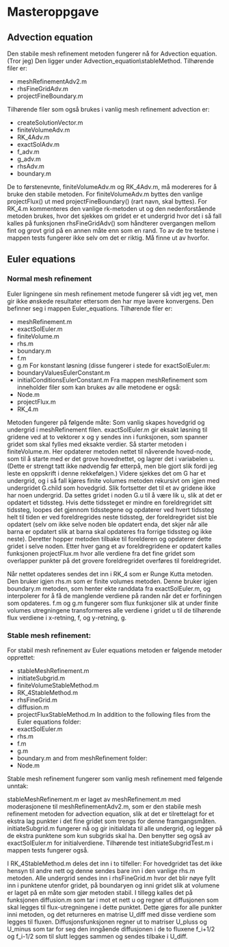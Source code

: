 # Masteroppgave

## Advection equation
Den stabile mesh refinement metoden fungerer nå for Advection equation. (Tror jeg)
Den ligger under Advection_equation\stableMethod. Tilhørende filer er: 
- meshRefinementAdv2.m
- rhsFineGridAdv.m
- projectFineBoundary.m

Tilhørende filer som også brukes i vanlig mesh refinement advection er:
- createSolutionVector.m
- finiteVolumeAdv.m
- RK_4Adv.m
- exactSolAdv.m
- f_adv.m
- g_adv.m
- rhsAdv.m
- boundary.m

De to førstenevnte, finiteVolumeAdv.m og RK_4Adv.m,
må modereres for å bruke den stabile metoden. For finiteVolumeAdv.m 
byttes den vanlige projectFlux() ut med projectFineBoundary() (rart navn, 
skal byttes). For RK_4.m kommenteres den vanlige rk-metoden ut og den 
nedenforstående metoden brukes, hvor det sjekkes om gridet er et undergrid
hvor det i så fall kalles på funksjonen rhsFineGridAdv() som håndterer 
overgangen mellom fint og grovt grid på en annen måte enn som en rand. To 
av de tre testene i mappen tests fungerer ikke selv om det er riktig. Må
finne ut av hvorfor.

## Euler equations
### Normal mesh refinement
Euler ligningene sin mesh refinement metode fungerer så vidt jeg vet, men 
gir ikke ønskede resultater ettersom den har  mye lavere konvergens. Den 
befinner seg i mappen Euler_equations. Tilhørende filer er: 
- meshRefinement.m
- exactSolEuler.m
- finiteVolume.m
- rhs.m
- boundary.m
- f.m
- g.m
For konstant løsning (disse fungerer i stede for exactSolEuler.m:
- boundaryValuesEulerConstant.m
- initialConditionsEulerConstant.m
Fra mappen meshRefinement som inneholder filer som kan brukes av alle 
metodene er også: 
- Node.m
- projectFlux.m
- RK_4.m

Metoden fungerer på følgende måte: Som vanlig skapes hovedgrid og undergrid
i meshRefinement filen. exactSolEuler.m gir eksakt løsning til gridene ved 
at to vektorer x og y sendes inn i funksjonen, som spanner gridet som skal 
fylles med eksakte verdier. Så starter metoden i finiteVolume.m. Her 
opdaterer metoden nettet til nåverende hoved-node, som til å starte med er 
det grove hovednettet, og lagrer det i variabelen u. (Dette er strengt tatt
ikke nødvendig før etterpå, men ble gjort slik fordi jeg leste en oppskrift 
i denne rekkefølgen.) Videre sjekkes det om G har et undergrid, og i så 
fall kjøres finite volumes metoden rekursivt om igjen med undergridet 
G.child som hovedgrid. Slik fortsetter det til et av gridene ikke har noen 
undergrid. Da settes gridet i noden G.u til å være lik u, slik at det er 
opdatert et tidssteg. Hvis dette tidssteget er mindre en foreldregridet 
sitt tidssteg, loopes det gjennom tidsstegene og opdaterer ved hvert 
tidssteg helt til tiden er ved foreldregrides neste tidssteg, der 
foreldregridet sist ble opdatert (selv om ikke selve noden ble opdatert 
enda, det skjer når alle barna er opdatert slik at barna skal opdateres fra
forrige tidssteg og ikke neste). Deretter hopper metoden tilbake til 
forelderen og opdaterer dette gridet i selve noden. Etter hver gang et av 
foreldregridene er opdatert kalles funksjonen projectFlux.m hvor alle
verdiene fra det fine gridet som overlapper punkter på det grovere 
foreldregridet overføres til foreldregridet. 

Når nettet opdateres sendes det inn i RK_4 som er Runge Kutta metoden. Den 
bruker igjen rhs.m som er finite volumes metoden. Denne bruker igjen 
boundary.m metoden, som henter ekte randdata fra exactSolEuler.m, og 
interpolerer for å få de manglende verdiene på randen når det er 
forfiningen som opdateres. f.m og g.m fungerer som flux funksjoner slik at
under finite volumes utregningene transformeres alle verdiene i gridet u 
til de tilhørende flux verdiene i x-retning, f, og y-retning, g. 

### Stable mesh refinement:
For stabil mesh refinement av Euler equations metoden er følgende metoder 
opprettet: 
- stableMeshRefinement.m
- initiateSubgrid.m
- finiteVolumeStableMethod.m
- RK_4StableMethod.m
- rhsFineGrid.m
- diffusion.m
- projectFluxStableMethod.m
In addition to the following files from the Euler equations folder:
- exactSolEuler.m
- rhs.m
- f.m
- g.m
- boundary.m
and from meshRefinement folder:
- Node.m

Stable mesh refinement fungerer som vanlig mesh refinement med følgende 
unntak: 

stableMeshRefinement.m er laget av meshRefinement.m med moderasjonene til 
meshRefinementAdv2.m, som er den stabile mesh refinement metoden for 
advection equation, slik at det er tilrettelagt for et ekstra lag punkter i 
det fine gridet som trengs for denne framgangsmåten. initiateSubgrid.m 
fungerer nå og gir initialdata til alle undergrid, og legger på de ekstra 
punktene som kun subgrids skal ha. Den benytter seg også av exactSolEuler.m
for initialverdiene. Tilhørende test initiateSubgridTest.m i mappen tests
fungerer også. 

I RK_4StableMethod.m deles det inn i to tilfeller: For hovedgridet tas det 
ikke hensyn til andre nett og denne sendes bare inn i den vanlige rhs.m 
metoden. Alle undergrid sendes inn i rhsFineGrid.m hvor det blir nøye fyllt
inn i punktene utenfor gridet, på boundaryen og inni gridet slik at 
volumene er laget på en måte som gjør metoden stabil. I tillegg kalles det 
på funksjonen diffusion.m som tar i mot et nett u og regner ut diffusjonen 
som skal legges til flux-utregningene i dette punktet. Dette gjøres for 
alle punkter inni metoden, og det returneres en matrise U_diff med disse 
verdiene som legges til fluxen. Diffusjonsfunksjonen regner ut to matriser 
U_pluss og U_minus som tar for seg den inngående diffusjonen i de to 
fluxene f_i+1/2 og f_i-1/2 som til slutt legges sammen og sendes tilbake i 
U_diff. 

